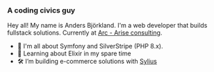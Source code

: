 ### A coding civics guy

Hey all!
My name is Anders Björkland. I'm a web developer that builds fullstack solutions. Currently at [Arc - Arise consulting](https://arc.inc/).

- 🔭 I'm all about Symfony and SilverStripe (PHP 8.x). 
- 🌱 Learning about Elixir in my spare time
- 🛠 I’m building e-commerce solutions with [Sylius](https://sylius.com/)
